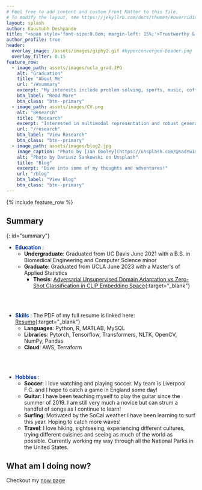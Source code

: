 ```yaml
---
# Feel free to add content and custom Front Matter to this file.
# To modify the layout, see https://jekyllrb.com/docs/themes/#overriding-theme-defaults
layout: splash
author: Kaustubh Deshpande
title: "<span style='font-size:0.8em; margin-left: 15%;'>Trustworthy & Impactful Artificial Intelligence</span>"
author_profile: true
header:
  overlay_image: /assets/images/giphy2.gif #hyperconverged-header.png
  overlay_filter: 0.15
feature_row:
  - image_path: assets/images/ucla_grad.JPG
    alt: "Graduation"
    title: "About Me"
    url: "/#summary"
    excerpt: "My interests include problem solving, sports, music, coffee, and all things outdoors!"
    btn_label: "Read More"
    btn_class: "btn--primary"
  - image_path: assets/images/CV.png
    alt: "Research"
    title: "Research"
    excerpt: "Interested in multimodal representation and robust generative AI"
    url: "/research"
    btn_label: "View Research"
    btn_class: "btn--primary"
  - image_path: assets/images/blog2.jpg
    image_caption: "Photo by [Ian Dooley](https://unsplash.com/@sadswim?utm_source=unsplash&amp;utm_medium=referral&amp;utm_content=creditCopyText) on [Unsplash](https://unsplash.com/@dariuszsankowski?utm_source=unsplash&amp;utm_medium=referral&amp;utm_content=creditCopyText)"
    alt: "Photo by Dariusz Sankowski on Unsplash"
    title: "Blog"
    excerpt: "Dive into some of my thoughts and adventures!"
    url: "/blog"
    btn_label: "View Blog"
    btn_class: "btn--primary"
---
```


{% include feature_row %}

## Summary
{: id="summary"}
- **<span style="color:rgb(5, 58, 170)"> Education </span>**: 
  - **Undergraduate**: Graduated from UC Davis June 2021 with a B.S. in Biomedical Engineering and Computer Science minor
  - **Graduate**: Graduated from UCLA June 2023 with a Master's of Applied Statistics
    - **Thesis**: [Adversarial Unsupervised Domain Adaptation vs Zero-Shot Classification in CLIP Embedding Space](https://escholarship.org/uc/item/7p7205rt){:target="_blank"}
    <!-- - **Research Focus**: NLP and Computer Vision -->
<br />
<br />


- **<span style="color:rgb(5, 58, 170)"> Skills </span>**: The PDF of my full resume is linked here: [Resume](/assets/Kaustubh_Deshpande_Resume.pdf){:target="_blank"}
  - **Languages**: Python, R, MATLAB, MySQL
  - **Libraries**: Pytorch, Tensorflow, Transformers, NLTK, OpenCV, NumPy, Pandas
  - **Cloud**: AWS, Terraform
  <!-- - **Familiar**: NLP, Computer Vision   -->
<br />
<br />

- **<span style="color:rgb(5, 58, 170)"> Hobbies </span>**: 
  - **Soccer**: I love watching and playing soccer. My team is Liverpool F.C. and I hope to catch a game in England some day!
  - **Guitar**: I have been teaching myself to play the guitar since the summer of 2019. I am still very much a novice but can strum a handful of songs as I continue to learn!
  - **Surfing**: Motivated by the SoCal weather I have been learning to surf this year. Hoping to catch more waves!
  - **Travel**: I love hiking, sightseeing, experiencing different cultures, trying different cuisines and seeing as much of the world as possible. Currently working my way through all the National Parks in the United States.
 


## What am I doing now?
Checkout my [now page](/now)
